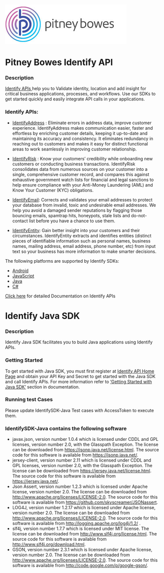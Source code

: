 ![Pitney Bowes](/PitneyBowes_Logo.jpg)

# Pitney Bowes Identify API

### Description
[Identify APIs ](http://www.pitneybowes.com/us/developer/customer-data-apis.html) help you to Validate identity, location and add insight for critical business applications, processes, and workflows. Use our SDKs to get started quickly and easily integrate API calls in your applications.

### Identify APIs:

* [IdentifyAddress](http://identify.pitneybowes.com/identifyaddress) :  Eliminate errors in address data, improve customer experience. IdentifyAddress makes communication easier, faster and effortless by enriching customer details, keeping it up-to-date and maintaining its accuracy and consistency. It eliminates redundancy in reaching out to customers and makes it easy for distinct functional areas to work seamlessly in improving customer relationship.

* [IdentifyRisk](http://identify.pitneybowes.com/identifyrisk) : Know your customers’ credibility while onboarding new customers or conducting business transactions. IdentifyRisk consolidates data from numerous sources on your customer into a single, comprehensive customer record, and compares this against exhaustive government watch lists for financial and legal sanctions to help ensure compliance with your Anti-Money Laundering (AML) and Know Your Customer (KYC) obligations.

* [IdentifyEmail](http://identify.pitneybowes.com/identifyemail): Corrects and validates your email addresses to protect your database from invalid, toxic and undesirable email addresses. We help you avoid a damaged sender reputations by flagging those bouncing emails, spamtrap hits, honeypots, stale lists and do-not-contact list before you have a chance to use them.

* [IdentifyEntity](http://identify.pitneybowes.com/identifyentity): Gain better insight into your customers and their circumstances. IdentifyEntity extracts and identifies entities (distinct pieces of identifiable information such as personal names, business names, mailing address, email address, phone number, etc) from input text so your business has more information to make smarter decisions.

The following platforms are supported by Identify SDKs:
*	[Android](http://identify.pitneybowes.com/docs/identify/v1/en/rest/index.html#CustomerInformationManagementAPI/source/SDK/AndroidSDK/AndroidIntro.html)
*	[JavaScript](http://identify.pitneybowes.com/docs/identify/v1/en/rest/index.html#CustomerInformationManagementAPI/source/SDK/JavaScriptSDK/JavaScriptIntro.html) 
*	[Java](http://identify.pitneybowes.com/docs/identify/v1/en/rest/index.html#CustomerInformationManagementAPI/source/SDK/JavaSDK/java_intro.html)
*	[C#](http://identify.pitneybowes.com/docs/identify/v1/en/rest/index.html#CustomerInformationManagementAPI/source/SDK/CSharpSDK/CSharp_Intro.html)  

[Click here](http://identify.pitneybowes.com/docs/identify/v1/en/rest/index.html#) for detailed Documentation on Identify APIs 


# Identify Java SDK
### Description
Identify Java SDK facilitates you to build Java applications using Identify APIs.
### Getting Started
To get started with Java SDK, you must first register at [Identify API Home Page](http://www.pitneybowes.com/us/developer/customer-data-apis.html) and obtain your API Key and Secret to get started with the Java SDK and call Identify APIs.
For more information refer to [‘Getting Started with Java SDK’](http://identify.pitneybowes.com/docs/identify/v1/en/rest/index.html#CustomerInformationManagementAPI/source/SDK/JavaSDK/java_intro.html) section in documentation.

### Running test Cases
Please update IdentifySDK-Java Test cases with AccessToken to execute them. 

### IdentifySDK-Java contains the following software
* javax.json, version number 1.0.4 which is licensed under CDDL and GPL licenses, version number 2.0, with the Glasspath Exception.  The license can be downloaded from https://jsonp.java.net/license.html.  The source code for this software is available from https://jsonp.java.net/.
* jersey-client, version number 2.11 which is licensed under CDDL and GPL licenses, version number 2.0, with the Glasspath Exception.  The license can be downloaded from https://jersey.java.net/license.html.  The source code for this software is available from https://jersey.java.net/.
* Json Assert, version number 1.2.3 which is licensed under Apache license, version number 2.0.  The license can be downloaded from http://www.apache.org/licenses/LICENSE-2.0.  The source code for this software is available from https://github.com/skyscreamer/JSONassert. 
* LOG4J, version number 1.2.17 which is licensed under Apache license, version number 2.0.  The license can be downloaded from http://www.apache.org/licenses/LICENSE-2.0.  The source code for this software is available from http://logging.apache.org/log4j/1.2/ . 
* slf4j, version number 1.7.7 which is licensed under MIT license. The license can be downloaded from http://www.slf4j.org/license.html. The source code for this software is available from http://www.slf4j.org/download.html.
* GSON, version number 2.3.1 which is licensed under Apache license, version number 2.0.  The license can be downloaded from http://www.apache.org/licenses/LICENSE-2.0.  The source code for this software is available from http://code.google.com/p/google-gson/.
